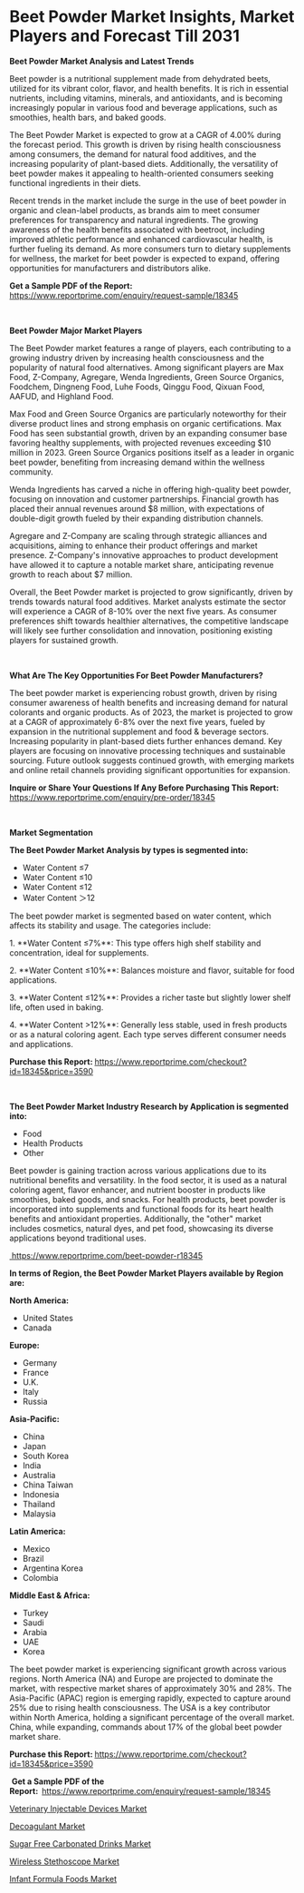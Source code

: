 <p><h1>Beet Powder Market Insights, Market Players and Forecast Till 2031</h1></p><p><strong>Beet Powder Market Analysis and Latest Trends</strong></p>
<p><p>Beet powder is a nutritional supplement made from dehydrated beets, utilized for its vibrant color, flavor, and health benefits. It is rich in essential nutrients, including vitamins, minerals, and antioxidants, and is becoming increasingly popular in various food and beverage applications, such as smoothies, health bars, and baked goods.</p><p>The Beet Powder Market is expected to grow at a CAGR of 4.00% during the forecast period. This growth is driven by rising health consciousness among consumers, the demand for natural food additives, and the increasing popularity of plant-based diets. Additionally, the versatility of beet powder makes it appealing to health-oriented consumers seeking functional ingredients in their diets.</p><p>Recent trends in the market include the surge in the use of beet powder in organic and clean-label products, as brands aim to meet consumer preferences for transparency and natural ingredients. The growing awareness of the health benefits associated with beetroot, including improved athletic performance and enhanced cardiovascular health, is further fueling its demand. As more consumers turn to dietary supplements for wellness, the market for beet powder is expected to expand, offering opportunities for manufacturers and distributors alike.</p></p>
<p><strong>Get a Sample PDF of the Report:&nbsp;</strong> <a href="https://www.reportprime.com/enquiry/request-sample/18345?utm_campaign=1106&utm_medium=2&utm_source=Github&utm_content=ia&utm_term=21112024&utm_id=beet-powder">https://www.reportprime.com/enquiry/request-sample/18345</a></p>
<p>&nbsp;</p>
<p><strong>Beet Powder Major Market Players</strong></p>
<p><p>The Beet Powder market features a range of players, each contributing to a growing industry driven by increasing health consciousness and the popularity of natural food alternatives. Among significant players are Max Food, Z-Company, Agregare, Wenda Ingredients, Green Source Organics, Foodchem, Dingneng Food, Luhe Foods, Qinggu Food, Qixuan Food, AAFUD, and Highland Food.</p><p>Max Food and Green Source Organics are particularly noteworthy for their diverse product lines and strong emphasis on organic certifications. Max Food has seen substantial growth, driven by an expanding consumer base favoring healthy supplements, with projected revenues exceeding $10 million in 2023. Green Source Organics positions itself as a leader in organic beet powder, benefiting from increasing demand within the wellness community.</p><p>Wenda Ingredients has carved a niche in offering high-quality beet powder, focusing on innovation and customer partnerships. Financial growth has placed their annual revenues around $8 million, with expectations of double-digit growth fueled by their expanding distribution channels.</p><p>Agregare and Z-Company are scaling through strategic alliances and acquisitions, aiming to enhance their product offerings and market presence. Z-Company's innovative approaches to product development have allowed it to capture a notable market share, anticipating revenue growth to reach about $7 million.</p><p>Overall, the Beet Powder market is projected to grow significantly, driven by trends towards natural food additives. Market analysts estimate the sector will experience a CAGR of 8-10% over the next five years. As consumer preferences shift towards healthier alternatives, the competitive landscape will likely see further consolidation and innovation, positioning existing players for sustained growth.</p></p>
<p>&nbsp;</p>
<p><strong>What Are The Key Opportunities For Beet Powder Manufacturers?</strong></p>
<p><p>The beet powder market is experiencing robust growth, driven by rising consumer awareness of health benefits and increasing demand for natural colorants and organic products. As of 2023, the market is projected to grow at a CAGR of approximately 6-8% over the next five years, fueled by expansion in the nutritional supplement and food & beverage sectors. Increasing popularity in plant-based diets further enhances demand. Key players are focusing on innovative processing techniques and sustainable sourcing. Future outlook suggests continued growth, with emerging markets and online retail channels providing significant opportunities for expansion.</p></p>
<p><strong>Inquire or Share Your Questions If Any Before Purchasing This Report:</strong> <a href="https://www.reportprime.com/enquiry/pre-order/18345?utm_campaign=1106&utm_medium=2&utm_source=Github&utm_content=ia&utm_term=21112024&utm_id=beet-powder">https://www.reportprime.com/enquiry/pre-order/18345</a></p>
<p>&nbsp;</p>
<p><strong>Market Segmentation</strong></p>
<p><strong>The Beet Powder Market Analysis by types is segmented into:</strong></p>
<p><ul><li>Water Content ≤7</li><li>Water Content ≤10</li><li>Water Content ≤12</li><li>Water Content ＞12</li></ul></p>
<p><p>The beet powder market is segmented based on water content, which affects its stability and usage. The categories include: </p><p>1. **Water Content ≤7%**: This type offers high shelf stability and concentration, ideal for supplements.  </p><p>2. **Water Content ≤10%**: Balances moisture and flavor, suitable for food applications.  </p><p>3. **Water Content ≤12%**: Provides a richer taste but slightly lower shelf life, often used in baking.  </p><p>4. **Water Content >12%**: Generally less stable, used in fresh products or as a natural coloring agent. Each type serves different consumer needs and applications.</p></p>
<p><strong>Purchase this Report:&nbsp;</strong><a href="https://www.reportprime.com/checkout?id=18345&price=3590&utm_campaign=1106&utm_medium=2&utm_source=Github&utm_content=ia&utm_term=21112024&utm_id=beet-powder">https://www.reportprime.com/checkout?id=18345&price=3590</a></p>
<p>&nbsp;</p>
<p><strong>The Beet Powder Market Industry Research by Application is segmented into:</strong></p>
<p><ul><li>Food</li><li>Health Products</li><li>Other</li></ul></p>
<p><p>Beet powder is gaining traction across various applications due to its nutritional benefits and versatility. In the food sector, it is used as a natural coloring agent, flavor enhancer, and nutrient booster in products like smoothies, baked goods, and snacks. For health products, beet powder is incorporated into supplements and functional foods for its heart health benefits and antioxidant properties. Additionally, the "other" market includes cosmetics, natural dyes, and pet food, showcasing its diverse applications beyond traditional uses.</p></p>
<p><a href="https://www.reportprime.com/beet-powder-r18345?utm_campaign=1106&utm_medium=2&utm_source=Github&utm_content=ia&utm_term=21112024&utm_id=beet-powder">&nbsp;https://www.reportprime.com/beet-powder-r18345</a></p>
<p><strong>In terms of Region, the Beet Powder Market Players available by Region are:</strong></p>
<p>
    <p> <strong> North America: </strong>
        <ul>
            <li>United States</li>
            <li>Canada</li>
        </ul>
        </p> 
    <p> <strong> Europe: </strong>
        <ul>
            <li>Germany</li>
            <li>France</li>
            <li>U.K.</li>
            <li>Italy</li>
            <li>Russia</li>
        </ul>
        </p> 
    <p> <strong> Asia-Pacific: </strong>
        <ul>
            <li>China</li>
            <li>Japan</li>
            <li>South Korea</li>
            <li>India</li>
            <li>Australia</li>
            <li>China Taiwan</li>
            <li>Indonesia</li>
            <li>Thailand</li>
            <li>Malaysia</li>
        </ul>
        </p> 
    <p> <strong> Latin America: </strong>
        <ul>
            <li>Mexico</li>
            <li>Brazil</li>
            <li>Argentina Korea</li>
            <li>Colombia</li>
        </ul>
        </p> 
    <p> <strong> Middle East & Africa: </strong>
        <ul>
            <li>Turkey</li>
            <li>Saudi</li>
            <li>Arabia</li>
            <li>UAE</li>
            <li>Korea</li>
        </ul>
    </p>
    </p>
<p><p>The beet powder market is experiencing significant growth across various regions. North America (NA) and Europe are projected to dominate the market, with respective market shares of approximately 30% and 28%. The Asia-Pacific (APAC) region is emerging rapidly, expected to capture around 25% due to rising health consciousness. The USA is a key contributor within North America, holding a significant percentage of the overall market. China, while expanding, commands about 17% of the global beet powder market share.</p></p>
<p><strong>Purchase this Report: </strong><a href="https://www.reportprime.com/checkout?id=18345&price=3590&utm_campaign=1106&utm_medium=2&utm_source=Github&utm_content=ia&utm_term=21112024&utm_id=beet-powder">https://www.reportprime.com/checkout?id=18345&price=3590</a></p>
<p>&nbsp;<strong>Get a Sample PDF of the Report:&nbsp;&nbsp;</strong><a href="https://www.reportprime.com/enquiry/request-sample/18345?utm_campaign=1106&utm_medium=2&utm_source=Github&utm_content=ia&utm_term=21112024&utm_id=beet-powder">https://www.reportprime.com/enquiry/request-sample/18345</a></p>
<p><strong></strong></p>
<p><p><a href="https://www.linkedin.com/pulse/veterinary-injectable-devices-market-size-estimated-gpcze?utm_campaign=1106&utm_medium=2&utm_source=Github&utm_content=ia&utm_term=21112024&utm_id=beet-powder">Veterinary Injectable Devices Market</a></p><p><a href="https://issuu.com/reportprime-2/docs/decoagulant-market-size-2030.pptx_3cbd5dd3e1d6de?utm_campaign=1106&utm_medium=2&utm_source=Github&utm_content=ia&utm_term=21112024&utm_id=beet-powder">Decoagulant Market</a></p><p><a href="https://github.com/kathiestrine5ty/Market-Research-Report-List-1/blob/main/sugar-free-carbonated-drinks-market.md?utm_campaign=1106&utm_medium=2&utm_source=Github&utm_content=ia&utm_term=21112024&utm_id=beet-powder">Sugar Free Carbonated Drinks Market</a></p><p><a href="https://www.linkedin.com/pulse/pulse-wireless-stethoscope-rhythms-change-market-resonance-ojpbe?utm_campaign=1106&utm_medium=2&utm_source=Github&utm_content=ia&utm_term=21112024&utm_id=beet-powder">Wireless Stethoscope Market</a></p><p><a href="https://github.com/Rekhakhatun65/Market-Research-Report-List-1/blob/main/infant-formula-foods-market.md?utm_campaign=1106&utm_medium=2&utm_source=Github&utm_content=ia&utm_term=21112024&utm_id=beet-powder">Infant Formula Foods Market</a></p></p>